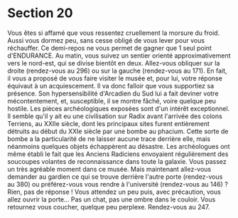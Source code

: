 # Section 20

Vous êtes si affamé que vous ressentez cruellement la morsure
du froid. Aussi vous dormez peu, sans cesse obligé de vous lever
pour vous réchauffer. Ce demi-repos ne vous permet de gagner
que 1 seul point d'ENDURANCE. Au matin, vous suivez un
sentier orienté approximativement vers le nord-est, qui se divise
bientôt en deux. Allez-vous obliquer sur la droite (rendez-vous
au 296) ou sur la gauche (rendez-vous au 171).
En fait, il vous a proposé de vous faire visiter le musée et, pour
lui, votre réponse équivaut à un acquiescement. Il va donc falloir
que vous supportiez sa présence. Son hypersensibilité d'Arcadien
du Sud lui a fait deviner votre mécontentement, et, susceptible, il
se montre fâché, voire quelque peu hostile. Les pièces
archéologiques exposées sont d'un intérêt exceptionnel. Il semble
qu'il y ait eu une civilisation sur Radix avant l'arrivée des colons
Terriens, au XXIIe siècle, dont les principaux sites furent
entièrement détruits au début du XXIe siècle par une bombe au
phacium. Cette sorte de bombe a la particularité de ne laisser
aucune trace derrière elle, mais néanmoins quelques objets
échappèrent au désastre. Les archéologues ont même établi le
fait que les Anciens Radiciens envoyaient régulièrement des
soucoupes volantes de reconnaissance dans toute la galaxie. Vous
passez un très agréable moment dans ce musée. Mais maintenant
allez-vous demander au gardien ce qui se trouve derrière l'autre
porte (rendez-vous au 380) ou préférez-vous vous rendre à
l'université (rendez-vous au 146) ?
Rien, pas de réponse ! Vous attendez un peu puis, avec
précaution, vous allez ouvrir la porte... Pas un chat, pas une
ombre dans le couloir. Vous retournez vous coucher, quelque peu
perplexe. Rendez-vous au 247.